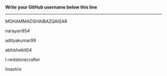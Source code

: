 **Write your GitHub username  below this line**

---


MOHAMMADSHAIBAZQAISAR

narayan954

adityakumar99

abhishekit04

I-redstonecrafter

lmaotrix
